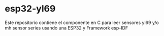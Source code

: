 # esp32-yl69
Este repositorio contiene el componente en C para leer sensores yl69 y/o mh sensor series usando una ESP32 y Framework esp-IDF
